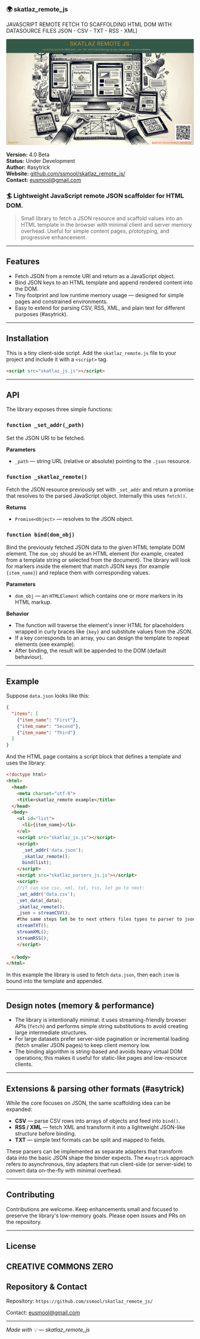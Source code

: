### 🌍 skatlaz_remote_js

JAVASCRIPT REMOTE FETCH TO SCAFFOLDING HTML DOM WITH DATASOURCE FILES JSON - CSV - TXT - RSS - XML]

![SKATLAZ REMOTE JS Logo](./skatlazremote.gif)

**Version:** 4.0 Beta  
**Status:** Under Development  
**Author:** #asytrick  
**Website:** [github.com/ssmool/skatlaz_remote_js/](https://github.com/ssmool/skatlaz_remote_js/)  
**Contact:** eusmool@gmail.com 

### 🏄 Lightweight JavaScript **remote JSON scaffolder** for HTML DOM.

> Small library to fetch a JSON resource and scaffold values into an HTML template in the browser with minimal client and server memory overhead. Useful for simple content pages, prototyping, and progressive enhancement.

---

## Features

* Fetch JSON from a remote URI and return as a JavaScript object.
* Bind JSON keys to an HTML template and append rendered content into the DOM.
* Tiny footprint and low runtime memory usage — designed for simple pages and constrained environments.
* Easy to extend for parsing CSV, RSS, XML, and plain text for different purposes (#asytrick).

---

## Installation

This is a tiny client-side script. Add the `skatlaz_remote.js` file to your project and include it with a `<script>` tag.

```html
<script src="skatlaz_js.js"></script>
```

---

## API

The library exposes three simple functions:

### `function _set_addr(_path)`

Set the JSON URI to be fetched.

**Parameters**

* `_path` — string URL (relative or absolute) pointing to the `.json` resource.

### `function _skatlaz_remote()`

Fetch the JSON resource previously set with `_set_addr` and return a promise that resolves to the parsed JavaScript object. Internally this uses `fetch()`.

**Returns**

* `Promise<Object>` — resolves to the JSON object.

### `function bind(dom_obj)`

Bind the previously fetched JSON data to the given HTML template DOM element. The `dom_obj` should be an HTML element (for example, created from a template string or selected from the document). The library will look for markers inside the element that match JSON keys (for example `{item_name}`) and replace them with corresponding values.

**Parameters**

* `dom_obj` — an `HTMLElement` which contains one or more markers in its HTML markup.

**Behavior**

* The function will traverse the element's inner HTML for placeholders wrapped in curly braces like `{key}` and substitute values from the JSON.
* If a key corresponds to an array, you can design the template to repeat elements (see example).
* After binding, the result will be appended to the DOM (default behaviour).

---

## Example

Suppose `data.json` looks like this:

```json
{
  "items": [
    {"item_name": "First"},
    {"item_name": "Second"},
    {"item_name": "Third"}
  ]
}
```

And the HTML page contains a script block that defines a template and uses the library:

```html
<!doctype html>
<html>
  <head>
    <meta charset="utf-8">
    <title>skatlaz_remote example</title>
  </head>
  <body>
    <ul id="list">
      <li>{item_name}</li>
    </ul>
    <script src="skatlaz_js.js"></script>
    <script>
      _set_addr('data.json');
      _skatlaz_remote();
      bind(list);      
    </script>
    <script src="skatlaz_parsers_js.js"></script>
    <script>
    //if can use csv, xml, txt, tss, let go to next:
    _set_addr('data.csv');
    _set_data(_data);
    _skatlaz_remote();
    _json = streamCSV();
    #the same steps let be to next others files types to parser to json by use bind() 
    streamTXT();
    streamXML();
    streamRSS();
    </script>

  </body>
</html>
```

In this example the library is used to fetch `data.json`, then each `item` is bound into the template and appended.

---

## Design notes (memory & performance)

* The library is intentionally minimal: it uses streaming-friendly browser APIs (`fetch`) and performs simple string substitutions to avoid creating large intermediate structures.
* For large datasets prefer server-side pagination or incremental loading (fetch smaller JSON pages) to keep client memory low.
* The binding algorithm is string-based and avoids heavy virtual DOM operations; this makes it useful for static-like pages and low-resource clients.

---

## Extensions & parsing other formats (#asytrick)

While the core focuses on JSON, the same scaffolding idea can be expanded:

* **CSV** — parse CSV rows into arrays of objects and feed into `bind()`.
* **RSS / XML** — fetch XML and transform it into a lightweight JSON-like structure before binding.
* **TXT** — simple text formats can be split and mapped to fields.

These parsers can be implemented as separate adapters that transform data into the basic JSON shape the binder expects. The `#asytrick` approach refers to asynchronous, tiny adapters that run client-side (or server-side) to convert data on-the-fly with minimal overhead.

---

## Contributing

Contributions are welcome. Keep enhancements small and focused to preserve the library's low-memory goals. Please open issues and PRs on the repository.

---

## License

CREATIVE COMMONS ZERO
---

## Repository & Contact

Repository: `https://github.com/ssmool/skatlaz_remote_js/`

Contact: [eusmool@gmail.com](mailto:eusmool@gmail.com)

---

*Made with 💡 — skatlaz_remote_js*
